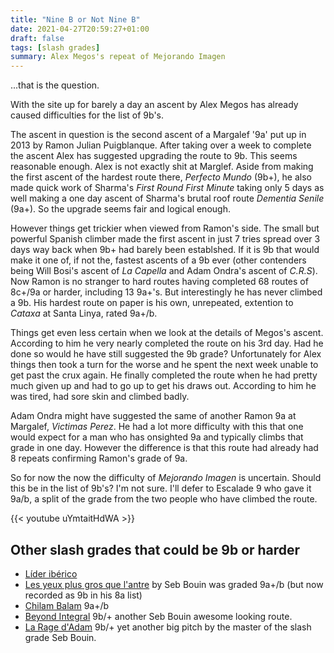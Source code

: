 ```yaml
---
title: "Nine B or Not Nine B"
date: 2021-04-27T20:59:27+01:00
draft: false
tags: [slash grades]
summary: Alex Megos's repeat of Mejorando Imagen
---
```


...that is the question.

With the site up for barely a day an ascent by Alex Megos has already caused difficulties for the list of 9b's.

The ascent in question is the second ascent of a Margalef '9a' put up in 2013 by Ramon Julian Puigblanque. After taking over a week to complete the ascent Alex has suggested upgrading the route to 9b. This seems reasonable enough. Alex is not exactly shit at Marglef. Aside from making the first ascent of the hardest route there, *Perfecto Mundo* (9b+), he also made quick work of Sharma's *First Round First Minute* taking only 5 days as well making a one day ascent of Sharma's brutal roof route *Dementia Senile* (9a+). So the upgrade seems fair and logical enough.

However things get trickier when viewed from Ramon's side. The small but powerful Spanish climber made the first ascent in just 7 tries spread over 3 days way back when 9b+ had barely been establshed. If it is 9b that would make it one of, if not the, fastest ascents of a 9b ever (other contenders being Will Bosi's ascent of *La Capella* and Adam Ondra's ascent of *C.R.S*). Now Ramon is no stranger to hard routes having completed 68 routes of 8c+/9a or harder, including 13 9a+'s. But interestingly he has never climbed a 9b. His hardest route on paper is his own, unrepeated, extention to *Cataxa* at Santa Linya, rated 9a+/b.

Things get even less certain when we look at the details of Megos's ascent. According to him he very nearly completed the route on his 3rd day. Had he done so would he have still suggested the 9b grade? Unfortunately for Alex things then took a turn for the worse and he spent the next week unable to get past the crux again. He finally completed the route when he had pretty much given up and had to go up to get his draws out. According to him he was tired, had sore skin and climbed badly. 

Adam Ondra might have suggested the same of another Ramon 9a  at Margalef, *Victimas Perez*. He had a lot more difficulty with this that one would expect for a man who has onsighted 9a and typically climbs that grade in one day. However the difference is that this route had already had 8 repeats confirming Ramon's grade of 9a.

So for now the now the difficulty of *Mejorando Imagen* is uncertain. Should this be in the list of 9b's? I'm not sure. I'll defer to Escalade 9 who gave it 9a/b, a split of the grade from the two people who have climbed the route.

{{< youtube uYmtaitHdWA >}}

## Other slash grades that could be 9b or harder

- [Líder ibérico](https://www.8a.nu/news/lider-iberico-9a+-b-by-alex-garriga-6ytrm)
- [Les yeux plus gros que l'antre](https://www.8a.nu/crags/sportclimbing/france/russan/sectors/unknown-sector/routes/les-yeux-plus-gros-que-lantre) by Seb Bouin was graded 9a+/b (but now recorded as 9b in his 8a list)
- [Chilam Balam](https://www.8a.nu/crags/sportclimbing/spain/villanueva-del-rosario/sectors/andalucia/routes/chilam-balam) 9a+/b
- [Beyond Integral](https://www.8a.nu/crags/sportclimbing/france/pic-saint-loup/sectors/baume-des-escargots/routes/beyond-integral) 9b/+ another Seb Bouin awesome looking route.
- [La Rage d'Adam](https://www.8a.nu/crags/sportclimbing/france/verdon/sectors/ramirole/routes/la-rage-dadam) 9b/+ yet another big pitch by the master of the slash grade Seb Bouin.